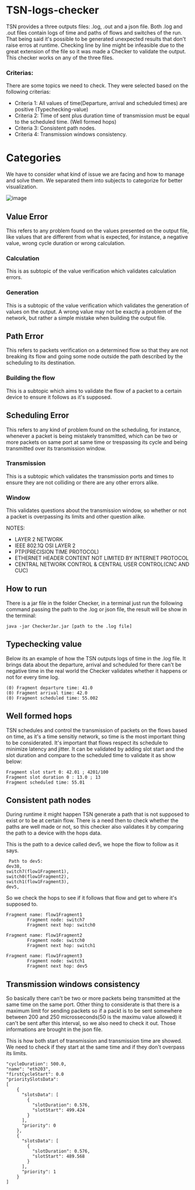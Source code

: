 # TSN-logs-checker
TSN provides a three outputs files: .log, .out and a json file. Both .log and .out files contain logs of time and paths of flows and switches of the run. That being said it's possible to be generated unexpected results that don't raise erros at runtime. Checking line by line might be infeasible due to the great extension of the file so it was made a Checker to validate the output. This checker works on any of the three files.

### Criterias:

There are some topics we need to check. They were selected based on the following criterias:

- Criteria 1: All values of time(Departure, arrival and scheduled times) are positive (Typechecking-value)
- Criteria 2: Time of sent plus duration time of transmission must be equal to the scheduled time. (Well formed hops)
- Criteria 3: Consistent path nodes.
- Criteria 4: Transmission windows consistency.

# Categories

We have to consider what kind of issue we are facing and how to manage and solve them. We separated them into subjects to categorize for better visualization. 

![image](https://user-images.githubusercontent.com/52057929/151662577-5f5d1c35-ba44-4e76-a395-4be282bc7a7b.png)

<!--
-> Network -> Protocol -> Layer -> TSN -> Output -> Values(Calculation and Generation) - Path(Hops) - Scheduling(Transmission and Window)
-->

## Value Error
This refers to any problem found on the values presented on the output file, like values that are different from what is expected, for instance, a negative value, wrong cycle duration or wrong calculation.

### Calculation
This is as subtopic of the value verification which validates calculation errors.

### Generation
This is a subtopic of the value verification which validates the generation of values on the output. A wrong value may not be exactly a problem of the network, but rather a simple mistake when building the output file.

## Path Error
This refers to packets verification on a determined flow so that they are not breaking its flow and going some node outside the path described by the scheduling to its destination.

### Building the flow
This is a subtopic which aims to validate the flow of a packet to a certain device to ensure it follows as it's supposed.

## Scheduling Error
This refers to any kind of problem found on the scheduling, for instance, whenever a packet is being mistakely transmitted, which can be two or more packets on same port at same time or trespassing its cycle and being transmitted over its transmission window.

### Transmission
This is a subtopic which validates the transmission ports and times to ensure they are not colliding or there are any other errors alike.

### Window

This validates questions about the transmission window, so whether or not a packet is overpassing its limits and other question alike.


NOTES:
- LAYER 2 NETWORK
- IEEE 802.1Q OSI LAYER 2
- PTP(PRECISION TIME PROTOCOL)
- ETHERNET HEADER CONTENT NOT LIMITED BY INTERNET PROTOCOL
- CENTRAL NETWORK CONTROL & CENTRAL USER CONTROL(CNC AND CUC)

## How to run

There is a jar file in the folder Checker, in a terminal just run the following command passing the path to the .log or json file, the result will be show in the terminal:

```
java -jar CheckerJar.jar [path to the .log file]
```

## Typechecking value

Below its an example of how the TSN outputs logs of time in the .log file. It brings data about the departure, arrival and scheduled for there can't be negative time in the real world the Checker validates whether it happens or not for every time log.

```
(0) Fragment departure time: 41.0
(0) Fragment arrival time: 42.0
(0) Fragment scheduled time: 55.002
```

## Well formed hops

TSN schedules and control the transmission of packets on the flows based on time, as it's a time sensitiy network, so time is the most important thing to be considerated. It's important that flows respect its schedule to minimize latency and jitter. It can be validated by adding slot start and the slot duration and compare to the scheduled time to validate it as show below:

```
Fragment slot start 0: 42.01 ; 4201/100
Fragment slot duration 0 : 13.0 ; 13
Fragment scheduled time: 55.01
```


## Consistent path nodes
During runtime it might happen TSN generate a path that is not supposed to exist or to be at certain flow. There is a need then to check whether the paths are well made or not, so this checker also validates it by comparing the path to a device with the hops data.


This is the path to a device called dev5, we hope the flow to follow as it says.
```
 Path to dev5: 
dev38, 
switch7(flow1Fragment1), 
switch0(flow1Fragment2), 
switch1(flow1Fragment3), 
dev5,
```

So we check the hops to see if it follows that flow and get to where it's supposed to.

```
Fragment name: flow1Fragment1
        Fragment node: switch7
        Fragment next hop: switch0
```
```
Fragment name: flow1Fragment2
        Fragment node: switch0
        Fragment next hop: switch1
```
```
Fragment name: flow1Fragment3
        Fragment node: switch1
        Fragment next hop: dev5
```

## Transmission windows consistency
So basically there can't be two or more packets being transmitted at the same time on the same port. Other thing to considerate is that there is a maximum limit for sending packets so if a packt is to be sent somewhere between 200 and 250 microsseconds(50 is the maximu value allowed) it can't be sent after this interval, so we also need to check it out. Those informations are brought in the json file.


This is how both start of transmission and transmission time are showed. We need to check if they start at the same time and if they don't overpass its limits.
```
"cycleDuration": 500.0,
"name": "eth203",
"firstCycleStart": 0.0
"prioritySlotsData": 
[
	{
	  "slotsData": [
	    {
	      "slotDuration": 0.576,
	      "slotStart": 499.424
	    }
	  ],
	  "priority": 0
	},
	{
	  "slotsData": [
	    {
	      "slotDuration": 0.576,
	      "slotStart": 489.568
	    }
	  ],
	  "priority": 1
	}
]
```
